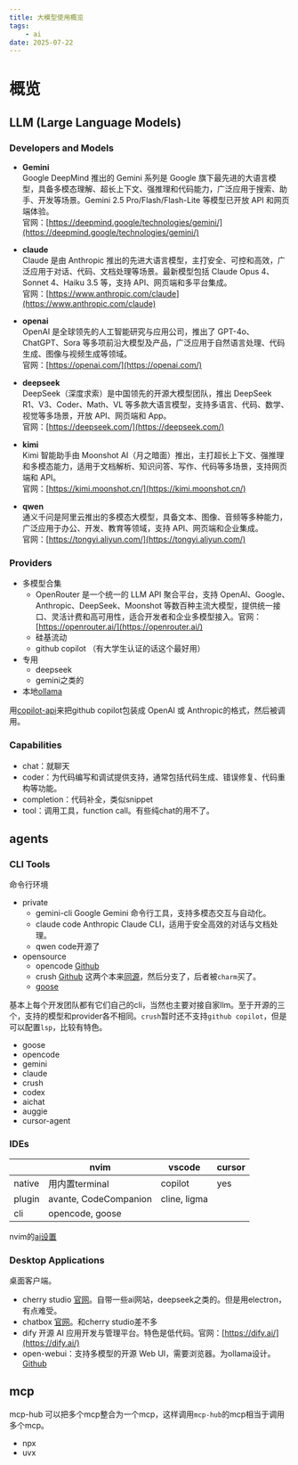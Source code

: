 ```yaml
---
title: 大模型使用概览
tags:
    - ai
date: 2025-07-22
---
```


# 概览

## LLM (Large Language Models)

### Developers and Models

- **Gemini**  
  Google DeepMind 推出的 Gemini 系列是 Google 旗下最先进的大语言模型，具备多模态理解、超长上下文、强推理和代码能力，广泛应用于搜索、助手、开发等场景。Gemini 2.5 Pro/Flash/Flash-Lite 等模型已开放 API 和网页端体验。  
  官网：[https://deepmind.google/technologies/gemini/](https://deepmind.google/technologies/gemini/)

- **claude**  
  Claude 是由 Anthropic 推出的先进大语言模型，主打安全、可控和高效，广泛应用于对话、代码、文档处理等场景。最新模型包括 Claude Opus 4、Sonnet 4、Haiku 3.5 等，支持 API、网页端和多平台集成。  
  官网：[https://www.anthropic.com/claude](https://www.anthropic.com/claude)

- **openai**  
  OpenAI 是全球领先的人工智能研究与应用公司，推出了 GPT-4o、ChatGPT、Sora 等多项前沿大模型及产品，广泛应用于自然语言处理、代码生成、图像与视频生成等领域。  
  官网：[https://openai.com/](https://openai.com/)

- **deepseek**  
  DeepSeek（深度求索）是中国领先的开源大模型团队，推出 DeepSeek R1、V3、Coder、Math、VL 等多款大语言模型，支持多语言、代码、数学、视觉等多场景，开放 API、网页端和 App。  
  官网：[https://deepseek.com/](https://deepseek.com/)

- **kimi**  
  Kimi 智能助手由 Moonshot AI（月之暗面）推出，主打超长上下文、强推理和多模态能力，适用于文档解析、知识问答、写作、代码等多场景，支持网页端和 API。  
  官网：[https://kimi.moonshot.cn/](https://kimi.moonshot.cn/)

- **qwen**  
  通义千问是阿里云推出的多模态大模型，具备文本、图像、音频等多种能力，广泛应用于办公、开发、教育等领域，支持 API、网页端和企业集成。  
  官网：[https://tongyi.aliyun.com/](https://tongyi.aliyun.com/)

### Providers

- 多模型合集
    - OpenRouter 是一个统一的 LLM API 聚合平台，支持 OpenAI、Google、Anthropic、DeepSeek、Moonshot 等数百种主流大模型，提供统一接口、灵活计费和高可用性，适合开发者和企业多模型接入。官网：[https://openrouter.ai/](https://openrouter.ai/)
    - 硅基流动
    - github copilot （有大学生认证的话这个最好用）
- 专用
    - deepseek
    - gemini之类的
- 本地[ollama](/wiki/dev/ai/ollama)

用[copilot-api](https://github.com/ericc-ch/copilot-api)来把github copilot包装成 OpenAI 或 Anthropic的格式，然后被调用。

### Capabilities

- chat：就聊天
- coder：为代码编写和调试提供支持，通常包括代码生成、错误修复、代码重构等功能。
- completion：代码补全，类似snippet
- tool：调用工具，function call。有些纯chat的用不了。

## agents

### CLI Tools

命令行环境

- private
    - gemini-cli Google Gemini 命令行工具，支持多模态交互与自动化。
    - claude code Anthropic Claude CLI，适用于安全高效的对话与文档处理。
    - qwen code开源了
- opensource
    - opencode [Github](https://github.com/sst/opencode)
    - crush [Github](https://github.com/charmbracelet/crush) 这两个本来[同源](https://github.com/opencode-ai/opencode)，然后分支了，后者被`charm`买了。
    - [goose](https://block.github.io/goose/)

基本上每个开发团队都有它们自己的cli，当然也主要对接自家llm。至于开源的三个，支持的模型和provider各不相同。`crush`暂时还不支持`github copilot`，但是可以配置`lsp`，比较有特色。

- goose
- opencode
- gemini
- claude
- crush
- codex
- aichat
- auggie
- cursor-agent

### IDEs

|        | nvim                  | vscode       | cursor |
| ------ | --------------------- | ------------ | ------ |
| native | 用内置terminal        | copilot      | yes    |
| plugin | avante, CodeCompanion | cline, ligma |        |
| cli    | opencode, goose       |              |        |

nvim的[ai设置](/wiki/dev/ai/ai-in-nvim)

### Desktop Applications

桌面客户端。

- cherry studio [官网](https://cherry-ai.com/)。自带一些ai网站，deepseek之类的。但是用electron，有点难受。
- chatbox [官网](https://chatboxai.app/)。和cherry studio差不多
- dify 开源 AI 应用开发与管理平台。特色是低代码。官网：[https://dify.ai/](https://dify.ai/)
- open-webui：支持多模型的开源 Web UI，需要浏览器。为ollama设计。[Github](https://github.com/open-webui/open-webui)

## mcp

mcp-hub 可以把多个mcp整合为一个mcp，这样调用`mcp-hub`的mcp相当于调用多个mcp。

- npx
- uvx

